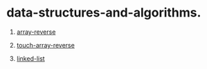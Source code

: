 # data-structures-and-algorithms.
1.  [array-reverse](/array-reverse/array-reverse.md)
2.  [touch-array-reverse](/array-insert-shift/array-insert-shift.md)

3.   [linked-list](/linked-list/README.md)

